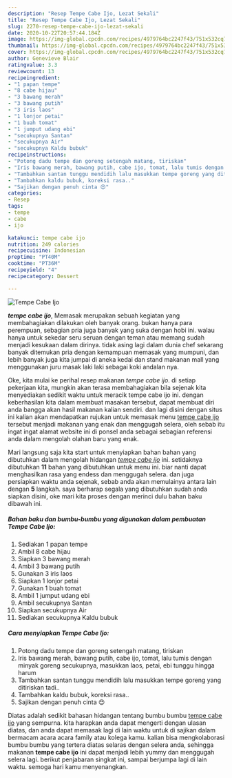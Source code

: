 ```yaml
---
description: "Resep Tempe Cabe Ijo, Lezat Sekali"
title: "Resep Tempe Cabe Ijo, Lezat Sekali"
slug: 2270-resep-tempe-cabe-ijo-lezat-sekali
date: 2020-10-22T20:57:44.184Z
image: https://img-global.cpcdn.com/recipes/4979764bc2247f43/751x532cq70/tempe-cabe-ijo-foto-resep-utama.jpg
thumbnail: https://img-global.cpcdn.com/recipes/4979764bc2247f43/751x532cq70/tempe-cabe-ijo-foto-resep-utama.jpg
cover: https://img-global.cpcdn.com/recipes/4979764bc2247f43/751x532cq70/tempe-cabe-ijo-foto-resep-utama.jpg
author: Genevieve Blair
ratingvalue: 3.3
reviewcount: 13
recipeingredient:
- "1 papan tempe"
- "8 cabe hijau"
- "3 bawang merah"
- "3 bawang putih"
- "3 iris laos"
- "1 lonjor petai"
- "1 buah tomat"
- "1 jumput udang ebi"
- "secukupnya Santan"
- "secukupnya Air"
- "secukupnya Kaldu bubuk"
recipeinstructions:
- "Potong dadu tempe dan goreng setengah matang, tiriskan"
- "Iris bawang merah, bawang putih, cabe ijo, tomat, lalu tumis dengan minyak goreng secukupnya, masukkan laos, petai, ebi tunggu hingga harum"
- "Tambahkan santan tunggu mendidih lalu masukkan tempe goreng yang ditiriskan tadi.."
- "Tambahkan kaldu bubuk, koreksi rasa.."
- "Sajikan dengan penuh cinta 😍"
categories:
- Resep
tags:
- tempe
- cabe
- ijo

katakunci: tempe cabe ijo 
nutrition: 249 calories
recipecuisine: Indonesian
preptime: "PT40M"
cooktime: "PT36M"
recipeyield: "4"
recipecategory: Dessert

---
```



![Tempe Cabe Ijo](https://img-global.cpcdn.com/recipes/4979764bc2247f43/751x532cq70/tempe-cabe-ijo-foto-resep-utama.jpg)

<b><i>tempe cabe ijo</i></b>, Memasak merupakan sebuah kegiatan yang membahagiakan dilakukan oleh banyak orang. bukan hanya para perempuan, sebagian pria juga banyak yang suka dengan hobi ini. walau hanya untuk sekedar seru seruan dengan teman atau memang sudah menjadi kesukaan dalam dirinya. tidak asing lagi dalam dunia chef sekarang banyak ditemukan pria dengan kemampuan memasak yang mumpuni, dan lebih banyak juga kita jumpai di aneka kedai dan stand makanan mall yang menggunakan juru masak laki laki sebagai koki andalan nya.

Oke, kita mulai ke perihal resep makanan <i>tempe cabe ijo</i>. di setiap pekerjaan kita, mungkin akan terasa membahagiakan bila sejenak kita menyediakan sedikit waktu untuk meracik tempe cabe ijo ini. dengan keberhasilan kita dalam membuat masakan tersebut, dapat membuat diri anda bangga akan hasil makanan kalian sendiri. dan lagi disini dengan situs ini kalian akan mendapatkan rujukan untuk memasak menu <u>tempe cabe ijo</u> tersebut menjadi makanan yang enak dan menggugah selera, oleh sebab itu ingat ingat alamat website ini di ponsel anda sebagai sebagian referensi anda dalam mengolah olahan baru yang enak.




Mari langsung saja kita start untuk menyiapkan bahan bahan yang dibutuhkan dalam mengolah hidangan <u><i>tempe cabe ijo</i></u> ini. setidaknya dibutuhkan <b>11</b> bahan yang dibutuhkan untuk menu ini. biar nanti dapat menghasilkan rasa yang endess dan menggugah selera. dan juga persiapkan waktu anda sejenak, sebab anda akan memulainya antara lain dengan <b>5</b> langkah. saya berharap segala yang dibutuhkan sudah anda siapkan disini, oke mari kita proses dengan merinci dulu bahan baku dibawah ini.

<!--inarticleads1-->

##### Bahan baku dan bumbu-bumbu yang digunakan dalam pembuatan Tempe Cabe Ijo:

1. Sediakan 1 papan tempe
1. Ambil 8 cabe hijau
1. Siapkan 3 bawang merah
1. Ambil 3 bawang putih
1. Gunakan 3 iris laos
1. Siapkan 1 lonjor petai
1. Gunakan 1 buah tomat
1. Ambil 1 jumput udang ebi
1. Ambil secukupnya Santan
1. Siapkan secukupnya Air
1. Sediakan secukupnya Kaldu bubuk




<!--inarticleads2-->

##### Cara menyiapkan Tempe Cabe Ijo:

1. Potong dadu tempe dan goreng setengah matang, tiriskan
1. Iris bawang merah, bawang putih, cabe ijo, tomat, lalu tumis dengan minyak goreng secukupnya, masukkan laos, petai, ebi tunggu hingga harum
1. Tambahkan santan tunggu mendidih lalu masukkan tempe goreng yang ditiriskan tadi..
1. Tambahkan kaldu bubuk, koreksi rasa..
1. Sajikan dengan penuh cinta 😍




Diatas adalah sedikit bahasan hidangan tentang bumbu bumbu <u>tempe cabe ijo</u> yang sempurna. kita harapkan anda dapat mengerti dengan ulasan diatas, dan anda dapat memasak lagi di lain waktu untuk di sajikan dalam bermacam acara acara family atau kolega kamu. kalian bisa mengkolaborasi bumbu bumbu yang tertera diatas selaras dengan selera anda, sehingga makanan <b>tempe cabe ijo</b> ini dapat menjadi lebih yummy dan menggugah selera lagi. berikut penjabaran singkat ini, sampai berjumpa lagi di lain waktu. semoga hari kamu menyenangkan.
